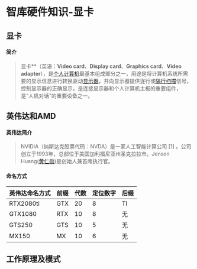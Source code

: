 # 智库硬件知识-显卡


## 显卡

#### 简介

> 显卡**（英语：**Video card**、**Display card**、**Graphics card**、**Video adapter**），是[个人计算机](https://baike.baidu.com/item/个人计算机)最基本组成部分之一，用途是将计算机系统所需要的显示信息进行转换驱动[显示器](https://baike.baidu.com/item/显示器)，并向显示器提供逐行或[隔行扫描](https://baike.baidu.com/item/隔行扫描)信号，控制显示器的正确显示，是连接显示器和个人计算机主板的重要组件，是“人机对话”的重要设备之一。

## 英伟达和AMD

#### 英伟达简介

>NVIDIA（纳斯达克股票代码：NVDA）是一家人工智能计算公司 [1]  。公司创立于1993年，总部位于美国加利福尼亚州圣克拉拉市。Jensen Huang([黄仁勋](https://baike.baidu.com/item/黄仁勋/6343558))是创始人兼首席执行官。

#### 命名方式

| 英伟达命名方式 | 前缀 | 代数 | 定位数字 | 后缀 |
| -------------- | ---- | ---- | -------- | ---- |
| RTX2080ti      | GTX  | 20   | 8        | TI   |
| GTX1080        | RTX  | 10   | 8        | 无   |
| GTS250         | GTS  | 10   | 5        | 无   |
| MX150          | MX   | 10   | 6        | 无   |









## 工作原理及模式

